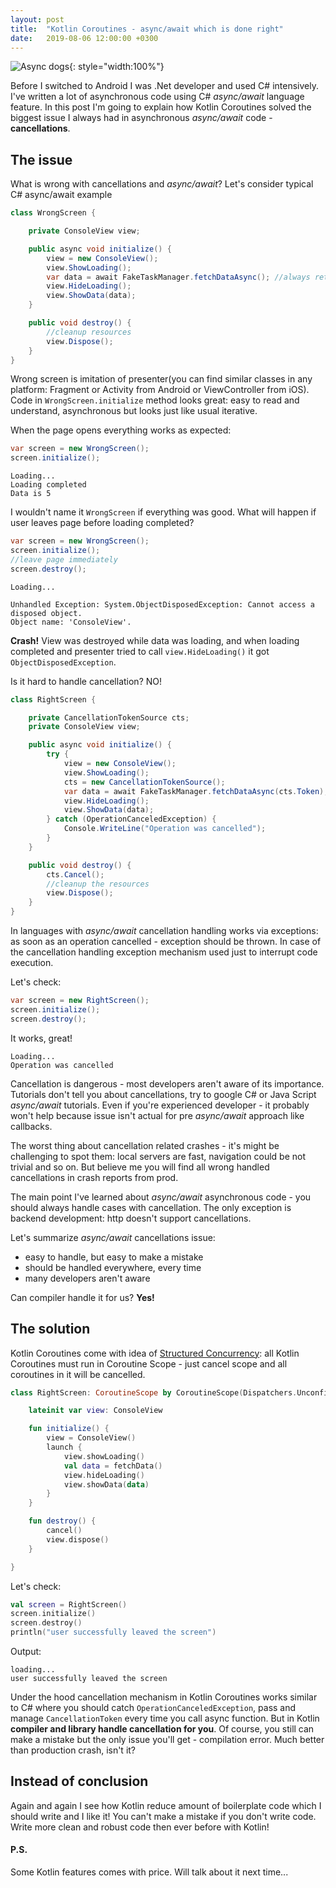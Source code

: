 ```yaml
---
layout: post
title:  "Kotlin Coroutines - async/await which is done right"
date:   2019-08-06 12:00:00 +0300
---
```


![Async dogs](/assets/3-dogs-1-stick.jpg){: style="width:100%"}

Before I switched to Android I was .Net developer and used C# intensively. I've written a lot of asynchronous code using C# *async/await* language feature. In this post I'm going to explain how Kotlin Coroutines solved the biggest issue I always had in asynchronous *async/await* code - **cancellations**.

## The issue

What is wrong with cancellations and *async/await*? Let's consider typical C# async/await example
```c#
class WrongScreen { 

    private ConsoleView view;

    public async void initialize() {
        view = new ConsoleView();
        view.ShowLoading();
        var data = await FakeTaskManager.fetchDataAsync(); //always returns 5
        view.HideLoading();
        view.ShowData(data);
    }

    public void destroy() {
        //cleanup resources
        view.Dispose();
    }
}
```

Wrong screen is imitation of presenter(you can find similar classes in any platform: Fragment or Activity from Android or ViewController from iOS). Code in `WrongScreen.initialize` method looks great: easy to read and understand, asynchronous but looks just like usual iterative.

When the page opens everything works as expected:
```c#
var screen = new WrongScreen();
screen.initialize();
```


```console
Loading...
Loading completed
Data is 5
```

I wouldn't name it `WrongScreen` if everything was good. What will happen if user leaves page before loading completed?

```c#
var screen = new WrongScreen();
screen.initialize();
//leave page immediately
screen.destroy();
```

```console
Loading...

Unhandled Exception: System.ObjectDisposedException: Cannot access a disposed object.
Object name: 'ConsoleView'.
```
**Crash!** View was destroyed while data was loading, and when loading completed and presenter tried to call `view.HideLoading()` it got `ObjectDisposedException`.

Is it hard to handle cancellation? NO!

```c#
class RightScreen { 

    private CancellationTokenSource cts;
    private ConsoleView view;

    public async void initialize() {
        try {
            view = new ConsoleView();
            view.ShowLoading();
            cts = new CancellationTokenSource();
            var data = await FakeTaskManager.fetchDataAsync(cts.Token);
            view.HideLoading();
            view.ShowData(data);
        } catch (OperationCanceledException) {
            Console.WriteLine("Operation was cancelled");
        }
    }

    public void destroy() {
        cts.Cancel();
        //cleanup the resources
        view.Dispose();
    }
}
```

In languages with *async/await* cancellation handling works via exceptions: as soon as an operation cancelled - exception should be thrown. In case of the cancellation handling exception mechanism used just to interrupt code execution.

Let's check:
```c#
var screen = new RightScreen();
screen.initialize();
screen.destroy();
```
It works, great!
```console
Loading...
Operation was cancelled
```

Cancellation is dangerous - most developers aren't aware of its importance. Tutorials don't tell you about cancellations, try to google C# or Java Script *async/await* tutorials. Even if you're experienced developer - it probably won't help because issue isn't actual for pre *async/await* approach like callbacks.

The worst thing about cancellation related crashes - it's might be challenging to spot them: local servers are fast, navigation could be not trivial and so on. But believe me you will find all wrong handled cancellations in crash reports from prod.

The main point I've learned about *async/await* asynchronous code - you should always handle cases with cancellation. The only exception is backend development: http doesn't support cancellations.

Let's summarize *async/await* cancellations issue:

* easy to handle, but easy to make a mistake
* should be handled everywhere, every time
* many developers aren't aware

Can compiler handle it for us? **Yes!**

## The solution

Kotlin Coroutines come with idea of [Structured Concurrency](https://kotlinlang.org/docs/reference/coroutines/basics.html#structured-concurrency): all Kotlin Coroutines must run in Coroutine Scope - just cancel scope and all coroutines in it will be cancelled.

```kotlin
class RightScreen: CoroutineScope by CoroutineScope(Dispatchers.Unconfined) {

    lateinit var view: ConsoleView

    fun initialize() {
        view = ConsoleView()
        launch {
            view.showLoading()
            val data = fetchData()
            view.hideLoading()
            view.showData(data)
        }
    }

    fun destroy() {
        cancel()
        view.dispose()
    }

}
```
Let's check:
```kotlin
val screen = RightScreen()
screen.initialize()
screen.destroy()
println("user successfully leaved the screen")
```
Output:
```console
loading...
user successfully leaved the screen
```

Under the hood cancellation mechanism in Kotlin Coroutines works similar to C# where you should catch `OperationCanceledException`, pass and manage `CancellationToken` every time you call async function. But in Kotlin **compiler and library handle cancellation for you**. Of course, you still can make a mistake but the only issue you'll get - compilation error. Much better than production crash, isn't it?

## Instead of conclusion

Again and again I see how Kotlin reduce amount of boilerplate code which I should write and I like it! You can't make a mistake if you don't write code. Write more clean and robust code then ever before with Kotlin!


#### P.S.

Some Kotlin features comes with price. Will talk about it next time...